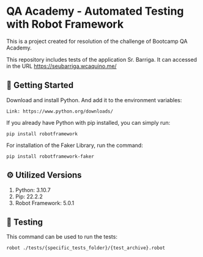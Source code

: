 # QA Academy - Automated Testing with Robot Framework

This is a project created for resolution of the challenge of Bootcamp QA Academy.

This repository includes tests of the application Sr. Barriga. It can accessed in the URL https://seubarriga.wcaquino.me/


## 👶 Getting Started

Download and install Python. And add it to the environment variables:

`Link: https://www.python.org/downloads/`

If you already have Python with pip installed, you can simply run:

`pip install robotframework`

For installation of the Faker Library, run the command:

`pip install robotframework-faker`


## ⚙️ Utilized Versions

1. Python: 3.10.7
2. Pip: 22.2.2
3. Robot Framework: 5.0.1
 
 
## 🧪 Testing

This command can be used to run the tests: 

`robot ./tests/{specific_tests_folder}/{test_archive}.robot` 

